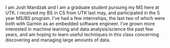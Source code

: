 I am Josh Mandzak and I am a graduate student pursuing my MS here at UTK. I received my BS in CS from UTK last may, and participated in the 5 year MS/BS program. I've had a few internships, the last two of which were both with Garmin as an embedded software engineer. I've grown more interested in machine learning and data analysis/science the past few years, and am hoping to learn useful techniques in this class concerning discovering and managing large amounts of data.